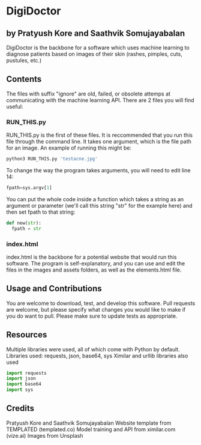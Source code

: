 # DigiDoctor
## by Pratyush Kore and Saathvik Somujayabalan

DigiDoctor is the backbone for a software which uses machine learning to diagnose patients based on images of their skin (rashes, pimples, cuts, pustules, etc.)

## Contents

The files with suffix "ignore" are old, failed, or obsolete attemps at communicating with the machine learning API.
There are 2 files you will find useful: 

### RUN_THIS.py

RUN_THIS.py is the first of these files. It is reccommended that you run this file through the command line. It takes one argument, which is the file path for an image. An example of running this might be: 

```bash
python3 RUN_THIS.py 'testacne.jpg'
```

To change the way the program takes arguments, you will need to edit line 14:

```python
fpath=sys.argv[1]
```

You can put the whole code inside a function which takes a string as an argument or parameter (we'll call this string "str" for the example here) and then set fpath to that string:

```python
def new(str):
  fpath = str
```
### index.html

index.html is the backbone for a potential website that would run this software. The program is self-explanatory, and you can use and edit the files in the images and assets folders, as well as the elements.html file.

## Usage and Contributions

You are welcome to download, test, and develop this software. Pull requests are welcome, but please specify what changes you would like to make if you do want to pull. Please make sure to update tests as appropriate.

## Resources

Multiple libraries were used, all of which come with Python by default.
Libraries used: requests, json, base64, sys
Ximilar and urllib libraries also used

```python
import requests
import json
import base64
import sys
```

## Credits

Pratyush Kore and Saathvik Somujayabalan
Website template from TEMPLATED (templated.co)
Model training and API from ximilar.com (vize.ai)
Images from Unsplash
